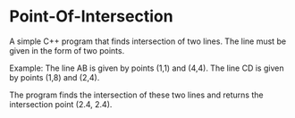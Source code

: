 # Point-Of-Intersection
A simple C++ program that finds intersection of two lines.
The line must be given in the form of two points.

Example:
The line AB is given by points (1,1) and (4,4).
The line CD is given by points (1,8) and (2,4).

The program finds the intersection of these two lines and returns
the intersection point (2.4, 2.4).
